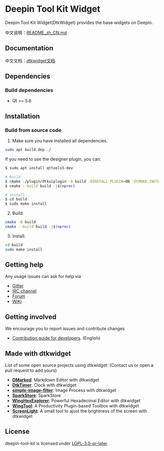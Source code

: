 # Deepin Tool Kit Widget

Deepin Tool Kit Widget(DtkWidget) provides the base widgets on Deepin.

中文说明：[README_zh_CN.md](./README.zh_CN.md)

## Documentation

中文文档：[dtkwidget文档](https://linuxdeepin.github.io/dtkwidget/index.html)

## Dependencies

### Build dependencies

* Qt >= 5.6

## Installation

### Build from source code

1. Make sure you have installed all dependencies.

```bash
sudo apt build-dep ./
```

If you need to use the designer plugin, you can:

```bash
$ sudo apt install qttools5-dev

# build
$ cmake ./plugin/dtkuiplugin -B build -DINSTALL_PLUGIN=ON -DCMAKE_INSTALL_PREFIX=/usr
$ cmake --build build -j$(nproc)

# install
$ cd build
$ sudo make install
```

2. Build:

```bash
cmake -B build
cmake --build build -j$(nproc)
```

3. Install:

```bash
cd build
sudo make install
```

## Getting help

Any usage issues can ask for help via

* [Gitter](https://gitter.im/orgs/linuxdeepin/rooms)
* [IRC channel](https://webchat.freenode.net/?channels=deepin)
* [Forum](https://bbs.deepin.org)
* [WiKi](https://wiki.deepin.org/)

## Getting involved

We encourage you to report issues and contribute changes

* [Contribution guide for developers](https://github.com/linuxdeepin/developer-center/wiki/Contribution-Guidelines-for-Developers-en). (English)

## Made with dtkwidget

List of some open source projects using dtkwidget: (Contact us or open a pull request to add yours)

* **[DMarked](https://github.com/DMarked/DMarked)**: Markdown Editor with dtkwidget
* **[DtkTimer](https://github.com/gfdgd-xi/timer)**: Clock with dtkwidget
* **[simple-image-filter](https://github.com/dependon/simple-image-filter)**: Image Process with dtkwidget
* **[SparkStore](https://github.com/Spark-Store/Spark-Store)**: SparkStore
* **[WingHexExplorer](https://github.com/Wing-summer/WingHexExplorer)**: Powerful Hexadecimal Editor with dtkwidget
* **[WingTool](https://github.com/Wing-summer/WingTool)**: A Productivity Plugin-based Toolbox with dtkwidget
* **[ScreenLight](https://github.com/Wing-summer/ScreenLight)**: A small tool to ajust the brightness of the screen with dtkwidget

## License

deepin-tool-kit is licensed under [LGPL-3.0-or-later](LICENSE).
